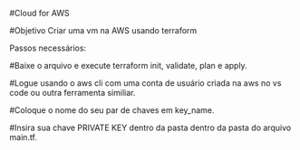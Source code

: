 #Cloud for AWS

#Objetivo Criar uma vm na AWS usando terraform

Passos necessários:

#Baixe o arquivo e execute terraform init, validate, plan e apply.

#Logue usando o aws cli com uma conta de usuário criada na aws no vs code ou outra ferramenta similiar.

#Coloque o nome do seu par de chaves em key_name.

#Insira sua chave PRIVATE KEY dentro da pasta dentro da pasta do arquivo main.tf.
